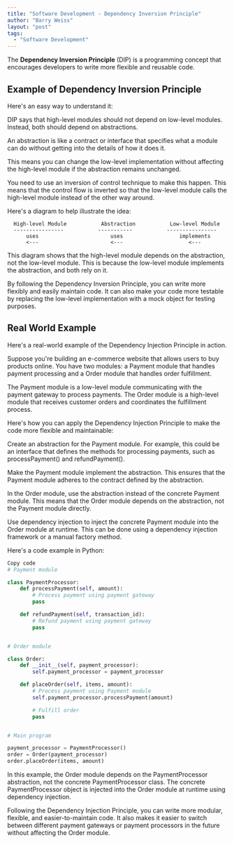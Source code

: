 ```yaml
---
title: "Software Development - Dependency Inversion Principle"
author: "Barry Weiss"
layout: "post"
tags:
  - "Software Development"
---
```


The **Dependency Inversion Principle** (DIP) is a programming concept that encourages developers to write more flexible and reusable code.

## Example of Dependency Inversion Principle

Here's an easy way to understand it:

DIP says that high-level modules should not depend on low-level modules. Instead, both should depend on abstractions.

An abstraction is like a contract or interface that specifies what a module can do without getting into the details of how it does it.

This means you can change the low-level implementation without affecting the high-level module if the abstraction remains unchanged.

You need to use an inversion of control technique to make this happen. This means that the control flow is inverted so that the low-level module calls the high-level module instead of the other way around.

Here's a diagram to help illustrate the idea:

```text
  High-level Module           Abstraction           Low-level Module
  ----------------           -----------           ----------------
      uses                       uses                  implements
      <---                       <---                     <---
```

This diagram shows that the high-level module depends on the abstraction, not the low-level module. This is because the low-level module implements the abstraction, and both rely on it.

By following the Dependency Inversion Principle, you can write more flexibly and easily maintain code. It can also make your code more testable by replacing the low-level implementation with a mock object for testing purposes.

## Real World Example

Here's a real-world example of the Dependency Injection Principle in action.

Suppose you're building an e-commerce website that allows users to buy products online. You have two modules: a Payment module that handles payment processing and a Order module that handles order fulfillment.

The Payment module is a low-level module communicating with the payment gateway to process payments. The Order module is a high-level module that receives customer orders and coordinates the fulfillment process.

Here's how you can apply the Dependency Injection Principle to make the code more flexible and maintainable:

Create an abstraction for the Payment module. For example, this could be an interface that defines the methods for processing payments, such as processPayment() and refundPayment().

Make the Payment module implement the abstraction. This ensures that the Payment module adheres to the contract defined by the abstraction.

In the Order module, use the abstraction instead of the concrete Payment module. This means that the Order module depends on the abstraction, not the Payment module directly.

Use dependency injection to inject the concrete Payment module into the Order module at runtime. This can be done using a dependency injection framework or a manual factory method.

Here's a code example in Python:

```Python
Copy code
# Payment module

class PaymentProcessor:
    def processPayment(self, amount):
        # Process payment using payment gateway
        pass

    def refundPayment(self, transaction_id):
        # Refund payment using payment gateway
        pass


# Order module

class Order:
    def __init__(self, payment_processor):
        self.payment_processor = payment_processor

    def placeOrder(self, items, amount):
        # Process payment using Payment module
        self.payment_processor.processPayment(amount)

        # Fulfill order
        pass


# Main program

payment_processor = PaymentProcessor()
order = Order(payment_processor)
order.placeOrder(items, amount)
```

In this example, the Order module depends on the PaymentProcessor abstraction, not the concrete PaymentProcessor class. The concrete PaymentProcessor object is injected into the Order module at runtime using dependency injection.

Following the Dependency Injection Principle, you can write more modular, flexible, and easier-to-maintain code. It also makes it easier to switch between different payment gateways or payment processors in the future without affecting the Order module.
